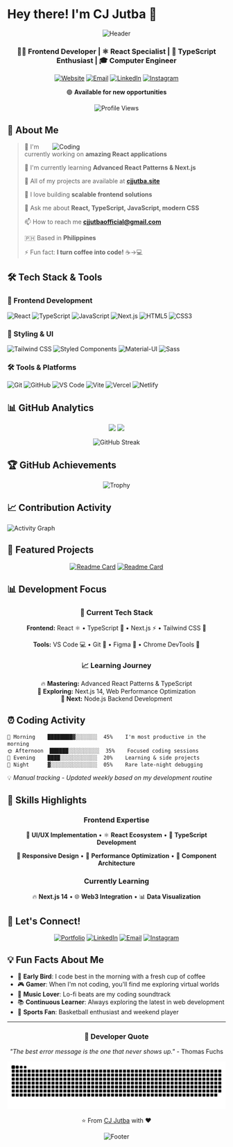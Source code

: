 # Hey there! I'm CJ Jutba 👋

<div align="center">
  
![Header](https://capsule-render.vercel.app/api?type=waving&color=gradient&customColorList=6&height=300&section=header&text=CJ%20Jutba&fontSize=50&fontColor=fff&animation=fadeIn&fontAlignY=38&desc=Frontend%20Developer%20|%20React%20|%20TypeScript%20|%20Computer%20Engineer&descAlignY=60&descAlign=50)

### 👨‍💻 Frontend Developer | ⚛️ React Specialist | 🔷 TypeScript Enthusiast | 🎓 Computer Engineer

[![Website](https://img.shields.io/badge/Website-cjjutba.site-yellow?style=for-the-badge&logo=google-chrome&logoColor=white)](https://cjjutba.site)
[![Email](https://img.shields.io/badge/Email-cjjutbaofficial@gmail.com-red?style=for-the-badge&logo=gmail&logoColor=white)](mailto:cjjutbaofficial@gmail.com)
[![LinkedIn](https://img.shields.io/badge/LinkedIn-in/cjjutba-blue?style=for-the-badge&logo=linkedin&logoColor=white)](https://linkedin.com/in/cjjutba)
[![Instagram](https://img.shields.io/badge/Instagram-cjjutba-E4405F?style=for-the-badge&logo=instagram&logoColor=white)](https://instagram.com/cjjutba)

🟢 **Available for new opportunities**

![Profile Views](https://komarev.com/ghpvc/?username=cjjutba&color=yellow&style=for-the-badge)

</div>

## 🎯 About Me

<img align="right" alt="Coding" width="400" src="https://cdn.dribbble.com/users/1162077/screenshots/3848914/programmer.gif">

> 🔭 I'm currently working on **amazing React applications**
> 
> 🌱 I'm currently learning **Advanced React Patterns & Next.js**
> 
> 👯 All of my projects are available at **[cjjutba.site](https://cjjutba.site)**
> 
> 📝 I love building **scalable frontend solutions**
> 
> 💬 Ask me about **React, TypeScript, JavaScript, modern CSS**
> 
> 📫 How to reach me **cjjutbaofficial@gmail.com**
> 
> 🇵🇭 Based in **Philippines**
> 
> ⚡ Fun fact: **I turn coffee into code!** ☕→💻

## 🛠️ Tech Stack & Tools

### 🎨 Frontend Development
![React](https://img.shields.io/badge/React-20232A?style=for-the-badge&logo=react&logoColor=61DAFB)
![TypeScript](https://img.shields.io/badge/TypeScript-007ACC?style=for-the-badge&logo=typescript&logoColor=white)
![JavaScript](https://img.shields.io/badge/JavaScript-F7DF1E?style=for-the-badge&logo=javascript&logoColor=black)
![Next.js](https://img.shields.io/badge/Next.js-000000?style=for-the-badge&logo=next.js&logoColor=white)
![HTML5](https://img.shields.io/badge/HTML5-E34F26?style=for-the-badge&logo=html5&logoColor=white)
![CSS3](https://img.shields.io/badge/CSS3-1572B6?style=for-the-badge&logo=css3&logoColor=white)

### 🎨 Styling & UI
![Tailwind CSS](https://img.shields.io/badge/Tailwind_CSS-38B2AC?style=for-the-badge&logo=tailwind-css&logoColor=white)
![Styled Components](https://img.shields.io/badge/styled--components-DB7093?style=for-the-badge&logo=styled-components&logoColor=white)
![Material-UI](https://img.shields.io/badge/Material--UI-0081CB?style=for-the-badge&logo=material-ui&logoColor=white)
![Sass](https://img.shields.io/badge/Sass-CC6699?style=for-the-badge&logo=sass&logoColor=white)

### 🛠️ Tools & Platforms
![Git](https://img.shields.io/badge/Git-F05032?style=for-the-badge&logo=git&logoColor=white)
![GitHub](https://img.shields.io/badge/GitHub-100000?style=for-the-badge&logo=github&logoColor=white)
![VS Code](https://img.shields.io/badge/VS_Code-007ACC?style=for-the-badge&logo=visual-studio-code&logoColor=white)
![Vite](https://img.shields.io/badge/Vite-646CFF?style=for-the-badge&logo=vite&logoColor=white)
![Vercel](https://img.shields.io/badge/Vercel-000000?style=for-the-badge&logo=vercel&logoColor=white)
![Netlify](https://img.shields.io/badge/Netlify-00C7B7?style=for-the-badge&logo=netlify&logoColor=white)

## 📊 GitHub Analytics

<div align="center">
  
<img height="180em" src="https://github-readme-stats.vercel.app/api?username=cjjutba&show_icons=true&theme=radical&include_all_commits=true&count_private=true&hide_border=true"/>
<img height="180em" src="https://github-readme-stats.vercel.app/api/top-langs/?username=cjjutba&layout=compact&langs_count=8&theme=radical&hide_border=true"/>

</div>

<div align="center">
  
![GitHub Streak](https://github-readme-streak-stats.herokuapp.com/?user=cjjutba&theme=radical&hide_border=true)

</div>

## 🏆 GitHub Achievements

<div align="center">
  
![Trophy](https://github-profile-trophy.vercel.app/?username=cjjutba&theme=radical&no-frame=true&margin-w=15&margin-h=15&column=7)

</div>

## 📈 Contribution Activity

![Activity Graph](https://github-readme-activity-graph.vercel.app/graph?username=cjjutba&theme=react-dark&hide_border=true&area=true)

## 💼 Featured Projects

<div align="center">

[![Readme Card](https://github-readme-stats.vercel.app/api/pin/?username=cjjutba&repo=portfolio-website&theme=radical)](https://github.com/cjjutba/portfolio-website)
[![Readme Card](https://github-readme-stats.vercel.app/api/pin/?username=cjjutba&repo=react-ecommerce&theme=radical)](https://github.com/cjjutba/react-ecommerce)

</div>

## 📊 Development Focus

<div align="center">

### 🎯 Current Tech Stack
**Frontend:** React ⚛️ • TypeScript 🔷 • Next.js ⚡ • Tailwind CSS 🎨

**Tools:** VS Code 💻 • Git 🔄 • Figma 🎨 • Chrome DevTools 🔧

### 📈 Learning Journey
🔥 **Mastering:** Advanced React Patterns & TypeScript  
🌱 **Exploring:** Next.js 14, Web Performance Optimization  
🎯 **Next:** Node.js Backend Development  

</div>

## ⏰ Coding Activity

```text
🌅 Morning    ████████▓░░░░░░░  45%    I'm most productive in the morning
🌞 Afternoon  ██████░░░░░░░░░░  35%    Focused coding sessions
🌃 Evening    ████░░░░░░░░░░░░  20%    Learning & side projects
🌙 Night      ▓░░░░░░░░░░░░░░░  05%    Rare late-night debugging
```

💡 *Manual tracking - Updated weekly based on my development routine*

## 🌟 Skills Highlights

<div align="center">

### Frontend Expertise
🎨 **UI/UX Implementation** • ⚛️ **React Ecosystem** • 🔷 **TypeScript Development**

📱 **Responsive Design** • 🚀 **Performance Optimization** • 🧩 **Component Architecture**

### Currently Learning
🔥 **Next.js 14** • 🌐 **Web3 Integration** • 📊 **Data Visualization**

</div>

## 🤝 Let's Connect!

<div align="center">

[![Portfolio](https://img.shields.io/badge/Portfolio-Visit_cjjutba.site-yellow?style=for-the-badge&logo=google-chrome&logoColor=white)](https://cjjutba.site)
[![LinkedIn](https://img.shields.io/badge/LinkedIn-Connect-0077B5?style=for-the-badge&logo=linkedin&logoColor=white)](https://linkedin.com/in/cjjutba)
[![Email](https://img.shields.io/badge/Email-Contact_Me-D14836?style=for-the-badge&logo=gmail&logoColor=white)](mailto:cjjutbaofficial@gmail.com)
[![Instagram](https://img.shields.io/badge/Instagram-Follow-E4405F?style=for-the-badge&logo=instagram&logoColor=white)](https://instagram.com/cjjutba)

</div>

## 💡 Fun Facts About Me

- 🌅 **Early Bird**: I code best in the morning with a fresh cup of coffee
- 🎮 **Gamer**: When I'm not coding, you'll find me exploring virtual worlds
- 🎵 **Music Lover**: Lo-fi beats are my coding soundtrack
- 📚 **Continuous Learner**: Always exploring the latest in web development
- 🏀 **Sports Fan**: Basketball enthusiast and weekend player

---

<div align="center">
  
### 💭 Developer Quote
*"The best error message is the one that never shows up."* - Thomas Fuchs

<img src="https://raw.githubusercontent.com/platane/snk/output/github-contribution-grid-snake-dark.svg" alt="Snake animation" />

⭐️ From [CJ Jutba](https://github.com/cjjutba) with ❤️

![Footer](https://capsule-render.vercel.app/api?type=waving&color=gradient&customColorList=6&height=100&section=footer)

</div>
